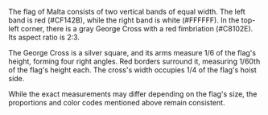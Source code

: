 The flag of Malta consists of two vertical bands of equal width. The left band is red (#CF142B), while the right band is white (#FFFFFF). In the top-left corner, there is a gray George Cross with a red fimbriation (#C8102E). Its aspect ratio is 2:3.

The George Cross is a silver square, and its arms measure 1/6 of the flag's height, forming four right angles. Red borders surround it, measuring 1/60th of the flag's height each. The cross's width occupies 1/4 of the flag's hoist side.

While the exact measurements may differ depending on the flag's size, the proportions and color codes mentioned above remain consistent.